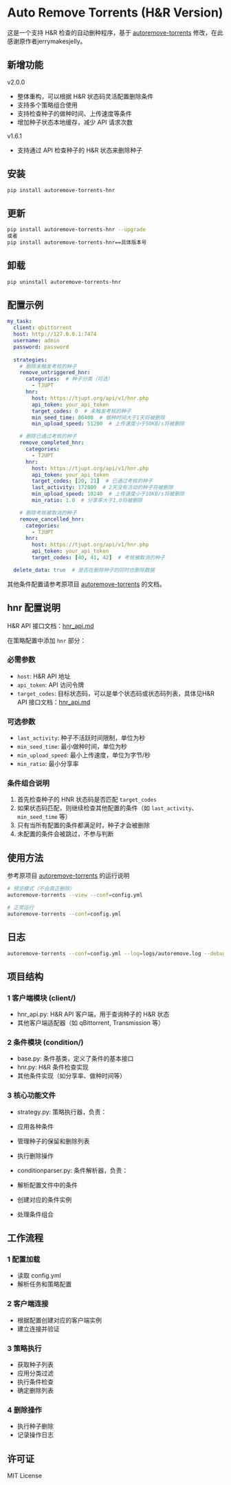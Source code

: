 # Auto Remove Torrents (H&R Version)

这是一个支持 H&R 检查的自动删种程序，基于 [autoremove-torrents](https://github.com/jerrymakesjelly/autoremove-torrents) 修改，在此感谢原作者jerrymakesjelly。

## 新增功能

v2.0.0
- 整体重构，可以根据 H&R 状态码灵活配置删除条件
- 支持多个策略组合使用
- 支持检查种子的做种时间、上传速度等条件
- 增加种子状态本地缓存，减少 API 请求次数

v1.6.1
- 支持通过 API 检查种子的 H&R 状态来删除种子

## 安装

```bash
pip install autoremove-torrents-hnr
```

## 更新

```bash
pip install autoremove-torrents-hnr --upgrade
或者
pip install autoremove-torrents-hnr==具体版本号
```

## 卸载

```bash
pip uninstall autoremove-torrents-hnr
```

## 配置示例

```yaml
my_task:
  client: qbittorrent
  host: http://127.0.0.1:7474
  username: admin
  password: password
  
  strategies:
    # 删除未触发考核的种子
    remove_untriggered_hnr:
      categories:  # 种子分类（可选）
        - TJUPT
      hnr:
        host: https://tjupt.org/api/v1/hnr.php
        api_token: your_api_token
        target_codes: 0  # 未触发考核的种子
        min_seed_time: 86400  # 做种时间大于1天将被删除
        min_upload_speed: 51200  # 上传速度小于50KB/s将被删除

    # 删除已通过考核的种子
    remove_completed_hnr:
      categories:
        - TJUPT
      hnr:
        host: https://tjupt.org/api/v1/hnr.php
        api_token: your_api_token
        target_codes: [20, 21]  # 已通过考核的种子
        last_activity: 172800  # 2天没有活动的种子将被删除
        min_upload_speed: 10240  # 上传速度小于10KB/s将被删除
        min_ratio: 1.0  # 分享率大于1.0将被删除

    # 删除考核被取消的种子
    remove_cancelled_hnr:
      categories:
        - TJUPT
      hnr:
        host: https://tjupt.org/api/v1/hnr.php
        api_token: your_api_token
        target_codes: [40, 41, 42]  # 考核被取消的种子

  delete_data: true  # 是否在删除种子的同时也删除数据
```

其他条件配置请参考原项目 [autoremove-torrents](https://autoremove-torrents.readthedocs.io/zh-cn/latest/) 的文档。

## hnr 配置说明

H&R API 接口文档：[hnr_api.md](https://github.com/tjupt/autoremove-torrents/blob/master/hnr_api.md)

在策略配置中添加 `hnr` 部分：

### 必需参数
- `host`: H&R API 地址
- `api_token`: API 访问令牌
- `target_codes`: 目标状态码，可以是单个状态码或状态码列表，具体见H&R API 接口文档：[hnr_api.md](https://github.com/tjupt/autoremove-torrents/blob/master/hnr_api.md)

### 可选参数
- `last_activity`: 种子不活跃时间限制，单位为秒
- `min_seed_time`: 最小做种时间，单位为秒
- `min_upload_speed`: 最小上传速度，单位为字节/秒
- `min_ratio`: 最小分享率

### 条件组合说明
1. 首先检查种子的 HNR 状态码是否匹配 `target_codes`
2. 如果状态码匹配，则继续检查其他配置的条件（如 `last_activity`、`min_seed_time` 等）
3. 只有当所有配置的条件都满足时，种子才会被删除
4. 未配置的条件会被跳过，不参与判断

## 使用方法
参考原项目 [autoremove-torrents](https://autoremove-torrents.readthedocs.io/zh-cn/latest/inst.html#run) 的运行说明
```bash
# 预览模式（不会真正删除）
autoremove-torrents --view --conf=config.yml

# 正常运行
autoremove-torrents --conf=config.yml
```

## 日志

```bash
autoremove-torrents --conf=config.yml --log=logs/autoremove.log --debug
```

## 项目结构
### 1 客户端模块 (client/)
- hnr_api.py: H&R API 客户端，用于查询种子的 H&R 状态
- 其他客户端适配器（如 qBittorrent, Transmission 等）
### 2 条件模块 (condition/)
- base.py: 条件基类，定义了条件的基本接口
- hnr.py: H&R 条件检查实现
- 其他条件实现（如分享率、做种时间等）
### 3 核心功能文件
- strategy.py: 策略执行器，负责：
- 应用各种条件
- 管理种子的保留和删除列表
- 执行删除操作

- conditionparser.py: 条件解析器，负责：
- 解析配置文件中的条件
- 创建对应的条件实例
- 处理条件组合

## 工作流程
### 1 配置加载
- 读取 config.yml
- 解析任务和策略配置
### 2 客户端连接
- 根据配置创建对应的客户端实例
- 建立连接并验证
### 3 策略执行
- 获取种子列表
- 应用分类过滤
- 执行条件检查
- 确定删除列表
### 4 删除操作
- 执行种子删除
- 记录操作日志

## 许可证

MIT License